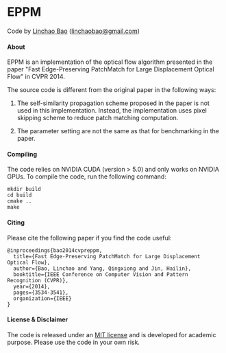 EPPM
====================================

Code by [Linchao Bao](https://sites.google.com/site/linchaobao/) (linchaobao@gmail.com)

#### About

EPPM is an implementation of the optical flow algorithm presented in the paper "Fast Edge-Preserving PatchMatch for Large Displacement Optical Flow" in CVPR 2014. 

The source code is different from the original paper in the following ways:

1. The self-similarity propagation scheme proposed in the paper is not used in this implementation. Instead, the implementation uses pixel skipping scheme to reduce patch matching computation. 

2. The parameter setting are not the same as that for benchmarking in the paper. 


#### Compiling

The code relies on NVIDIA CUDA (version > 5.0) and only works on NVIDIA GPUs. To compile the code, run the following command: 

	
	mkdir build
	cd build
	cmake ..
	make


#### Citing

Please cite the following paper if you find the code useful: 


	@inproceedings{bao2014cvpreppm,
	  title={Fast Edge-Preserving PatchMatch for Large Displacement Optical Flow},
	  author={Bao, Linchao and Yang, Qingxiong and Jin, Hailin},
	  booktitle={IEEE Conference on Computer Vision and Pattern Recognition (CVPR)},
	  year={2014},
	  pages={3534-3541}, 
	  organization={IEEE}
	}


#### License & Disclaimer

The code is released under an [MIT license](https://en.wikipedia.org/wiki/MIT_License) and is developed for academic purpose. Please use the code in your own risk. 

